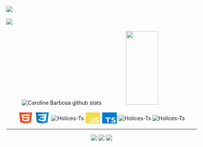 [![](https://readme-typing-svg.herokuapp.com/?color=16fd00&size=35&center=true&vCenter=true&width=1000&lines=Hello!,+My+name+is+Giovani+Sanson;I'm+a+front-end+developer;Welcome!+:%29)](https://git.io/typing-svg)

[![](https://github-readme-activity-graph.vercel.app/graph?username=hgsanson&bg_color=0d1117&color=DCDCDC&line=1f1e1e&point=16fd00&area=true&hide_border=true)](github-readme-activity-graph)

<div align="center">  
  <img width="49%" height="195px" src="https://github-readme-stats.vercel.app/api?username=hgsanson&show_icons=true&count_private=true&hide_border=true&title_color=ffffff&icon_color=16fd00&text_color=cfbcbc&bg_color=0d1117" alt="Caroline Barbosa github stats" /> 
  <img width="41%" height="195px" src="https://github-readme-stats.vercel.app/api/top-langs/?username=hgsanson&layout=compact&hide_border=true&title_color=ffffff&text_color=cfbcbc&bg_color=0d1117" />
</div>

<div align="center"><br>
  <img align="center" alt="Holices-HTML" height="30" width="40" src="https://raw.githubusercontent.com/devicons/devicon/master/icons/html5/html5-original.svg">
  <img align="center" alt="Holices-CSS" height="30" width="40" src="https://raw.githubusercontent.com/devicons/devicon/master/icons/css3/css3-original.svg">
  <img align="center" alt="Holices-Ts" height="30" width="40" src="https://cdn.jsdelivr.net/gh/devicons/devicon@latest/icons/tailwindcss/tailwindcss-original.svg">
  <img align="center" alt="Holices-Js" height="30" width="40" src="https://raw.githubusercontent.com/devicons/devicon/master/icons/javascript/javascript-plain.svg">
  <img align="center" alt="Holices-Ts" height="30" width="40" src="https://raw.githubusercontent.com/devicons/devicon/master/icons/typescript/typescript-plain.svg">
  <img align="center" alt="Holices-Ts" height="30" width="40" src="https://cdn.jsdelivr.net/gh/devicons/devicon/icons/react/react-original.svg">
  <img align="center" alt="Holices-Ts" height="30" width="40" src="https://cdn.jsdelivr.net/gh/devicons/devicon@latest/icons/nextjs/nextjs-original.svg">
</div>

<hr>

<div align="center"> 
  <a href="https://instagram.com/holicesjr" target="_blank"><img src="https://img.shields.io/badge/-Instagram-%23E4405F?style=for-the-badge&logo=instagram&logoColor=white" target="_blank"></a>
  <a href = "mailto:dev.holices@gmail.com"><img src="https://img.shields.io/badge/-Gmail-%23333?style=for-the-badge&logo=gmail&logoColor=white" target="_blank"></a>
  <a href="https://www.linkedin.com/in/holices-sanson-b6a9b4240/" target="_blank"><img src="https://img.shields.io/badge/-LinkedIn-%230077B5?style=for-the-badge&logo=linkedin&logoColor=white" target="_blank"></a> 
</div>
